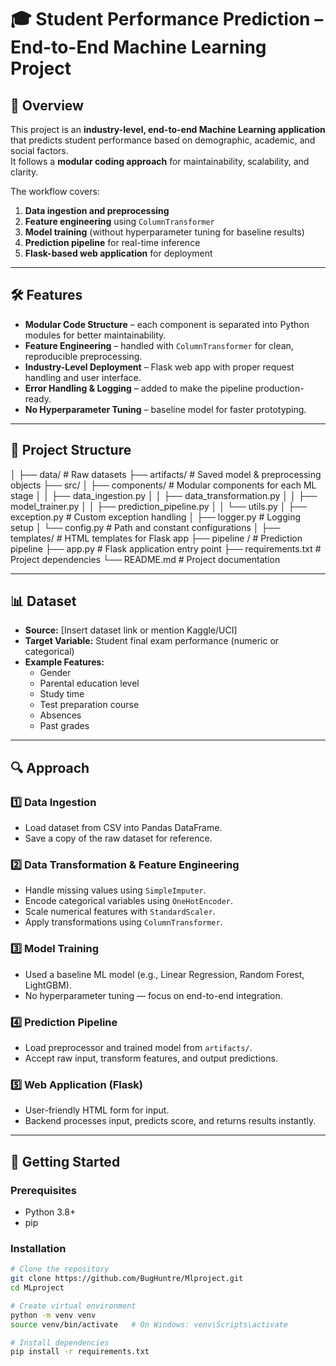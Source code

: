 # 🎓 Student Performance Prediction – End-to-End Machine Learning Project

## 📌 Overview
This project is an **industry-level, end-to-end Machine Learning application** that predicts student performance based on demographic, academic, and social factors.  
It follows a **modular coding approach** for maintainability, scalability, and clarity.

The workflow covers:
1. **Data ingestion and preprocessing**
2. **Feature engineering** using `ColumnTransformer`
3. **Model training** (without hyperparameter tuning for baseline results)
4. **Prediction pipeline** for real-time inference
5. **Flask-based web application** for deployment

---

## 🛠 Features
- **Modular Code Structure** – each component is separated into Python modules for better maintainability.
- **Feature Engineering** – handled with `ColumnTransformer` for clean, reproducible preprocessing.
- **Industry-Level Deployment** – Flask web app with proper request handling and user interface.
- **Error Handling & Logging** – added to make the pipeline production-ready.
- **No Hyperparameter Tuning** – baseline model for faster prototyping.

---

## 📂 Project Structure
│
├── data/ # Raw datasets
├── artifacts/ # Saved model & preprocessing objects
├── src/
│ ├── components/ # Modular components for each ML stage
│ │ ├── data_ingestion.py
│ │ ├── data_transformation.py
│ │ ├── model_trainer.py
│ │ ├── prediction_pipeline.py
│ │ └── utils.py
│ ├── exception.py # Custom exception handling
│ ├── logger.py # Logging setup
│ └── config.py # Path and constant configurations
│
├── templates/ # HTML templates for Flask app
├── pipeline / # Prediction pipeline
├── app.py # Flask application entry point
├── requirements.txt # Project dependencies
└── README.md # Project documentation


---

## 📊 Dataset
- **Source:** [Insert dataset link or mention Kaggle/UCI]
- **Target Variable:** Student final exam performance (numeric or categorical)
- **Example Features:**
  - Gender
  - Parental education level
  - Study time
  - Test preparation course
  - Absences
  - Past grades

---

## 🔍 Approach
### 1️⃣ Data Ingestion
- Load dataset from CSV into Pandas DataFrame.
- Save a copy of the raw dataset for reference.

### 2️⃣ Data Transformation & Feature Engineering
- Handle missing values using `SimpleImputer`.
- Encode categorical variables using `OneHotEncoder`.
- Scale numerical features with `StandardScaler`.
- Apply transformations using `ColumnTransformer`.

### 3️⃣ Model Training
- Used a baseline ML model (e.g., Linear Regression, Random Forest, LightGBM).
- No hyperparameter tuning — focus on end-to-end integration.

### 4️⃣ Prediction Pipeline
- Load preprocessor and trained model from `artifacts/`.
- Accept raw input, transform features, and output predictions.

### 5️⃣ Web Application (Flask)
- User-friendly HTML form for input.
- Backend processes input, predicts score, and returns results instantly.

---

## 🚀 Getting Started
### Prerequisites
- Python 3.8+
- pip

### Installation
```bash
# Clone the repository
git clone https://github.com/BugHuntre/Mlproject.git
cd MLproject

# Create virtual environment
python -m venv venv
source venv/bin/activate   # On Windows: venv\Scripts\activate

# Install dependencies
pip install -r requirements.txt




